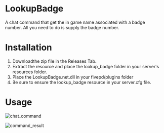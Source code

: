 # LookupBadge
A chat command that get the in game name associated with a badge number. All you need to do is supply the badge number.

# Installation
1. Downloadthe zip file in the Releases Tab.
2. Extract the resource and place the lookup_badge folder in your server's resources folder.
3. Place the LookupBadge.net.dll in your fivepd/plugins folder
4. Be sure to ensure the lookup_badge resource in your server.cfg file.

# Usage
![chat_command](https://github.com/HuskyNinjaDevelopment/LookupBadge/assets/123021459/edda5a21-5ec5-42da-8281-aac642ae9879)

![command_result](https://github.com/HuskyNinjaDevelopment/LookupBadge/assets/123021459/7fbfc786-aad6-46bb-8edf-a27c01a99e0b)
